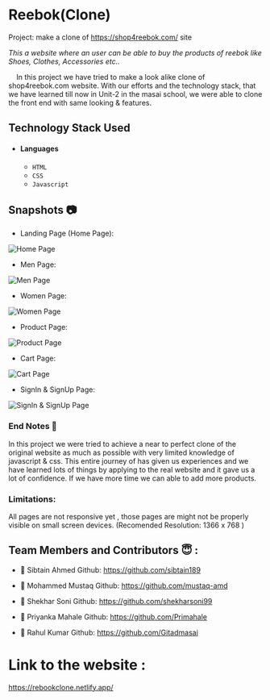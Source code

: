# Reebok(Clone)
Project: make a clone of https://shop4reebok.com/ site

*This a website where an user can be able to buy the products of reebok like Shoes, Clothes, Accessories etc..*

&nbsp;&nbsp;&nbsp;&#160;In this project we have tried to make a look alike clone of shop4reebok.com website. With our efforts and the technology stack, that we have learned till now in Unit-2 in the masai school, we were able to clone the front end with same looking & features.



## Technology Stack Used

- #### Languages
  - `HTML`
  - `CSS`
  - `Javascript`


## Snapshots 📷
- Landing Page (Home Page):
  
![Home Page](https://user-images.githubusercontent.com/97461845/165697949-ac1ac22a-9e21-4445-b960-81a613088330.png)

- Men Page:
  
![Men Page](https://user-images.githubusercontent.com/97461845/165698206-cad03cf8-0546-4337-9b81-fa2815d57476.png)

- Women Page:
  
![Women Page](https://user-images.githubusercontent.com/97461845/165698413-7cc8f258-2bc1-4356-98ce-49c474b1fc31.png)

- Product Page:
  
![Product Page](https://user-images.githubusercontent.com/97461845/165698294-91b1067e-26c6-4286-baf1-5b93bb711449.png)

- Cart Page:
  
![Cart Page](https://user-images.githubusercontent.com/97461845/165698767-687ae65e-56ea-45ba-872f-ab18dd1761e9.png)

- SignIn & SignUp Page:
  
![SignIn & SignUp Page](https://user-images.githubusercontent.com/97461845/165699263-d3873012-f658-4b60-807a-bb887d3aee45.png)

### End Notes 📑
In this project we were tried to achieve a near to perfect clone of the original website as much as possible with very limited knowledge of javascript & css. This entire journey of has given us experiences and we have learned lots of things by applying to the real website and it gave us a lot of confidence. If we have more time we can able to add more products.

### Limitations:
All pages are not responsive yet , those pages are might not be properly visible on small screen devices.
(Recomended Resolution: 1366 x 768 )

## Team Members and Contributors 😇 :

- 👤 Sibtain Ahmed
  Github: https://github.com/sibtain189
  
- 👤 Mohammed Mustaq
  Github: https://github.com/mustaq-amd
  
- 👤 Shekhar Soni
  Github: https://github.com/shekharsoni99
  
- 👤 Priyanka Mahale
  Github: https://github.com/Primahale
  
- 👤 Rahul Kumar
  Github: https://github.com/Gitadmasai


# Link to the website : 
https://rebookclone.netlify.app/







 
